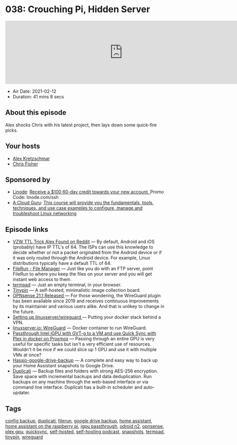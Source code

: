 # 038: Crouching Pi, Hidden Server

<iframe src="https://player.fireside.fm/v2/dUlrHQih+a7x0uHeW?theme=dark" width="740" height="200" frameborder="0" scrolling="no"></iframe>

* Air Date: 2021-02-12
* Duration: 41 mins 8 secs

## About this episode

Alex shocks Chris with his latest project, then lays down some quick-fire picks.

## Your hosts
* [Alex Kretzschmar](https://selfhosted.show/hosts/alexktz)
* [Chris Fisher](https://selfhosted.show/hosts/chrislas)

## Sponsored by

  * [Linode](https://linode.com/ssh): [Receive a $100 60-day credit towards your new account. ](https://linode.com/ssh) Promo Code: linode.com/ssh
  * [A Cloud Guru](https://linuxacademy.com/cp/modules/view/id/262/?utm_source=jupiter&utm_medium=cpc): [This course will provide you the fundamentals, tools, techniques, and use case examples to configure, manage and troubleshoot Linux networking](https://linuxacademy.com/cp/modules/view/id/262/?utm_source=jupiter&utm_medium=cpc)



## Episode links

  * [VZW TTL Trick Alex Found on Reddit](https://www.reddit.com/r/Android/comments/8p69ez/bypassing_verizons_unlimited_plans/ "VZW TTL Trick Alex Found on Reddit") — By default, Android and iOS (probably) have IP TTL's of 64. The ISPs can use this knowledge to decide whether or not a packet originated from the Android device or if it was only routed through the Android device. For example, Linux distributions typically have a default TTL of 64. 
  * [FileRun - File Manager](http://www.filerun.com/ "FileRun - File Manager") — Just like you do with an FTP server, point FileRun to where you keep the files on your server and you will get instant web access to them.
  * [termpad](https://termpad.com/ "termpad") — Just an empty terminal, in your browser.
  * [Tinypin](https://github.com/slynn1324/tinypin "Tinypin") — A self-hosted, minimalistic image collection board. 
  * [OPNsense 21.1 Released ](https://opnsense.org/opnsense-21-1-marvelous-meerkat-released/ "OPNsense 21.1 Released ") — For those wondering, the WireGuard plugin has been available since 2019 and receives continuous improvements by its maintainer and various users alike. And that is unlikey to change in the future. 
  * [Setting up linuxserver/wireguard ](https://john.muchovej.com/thoughts/setting-up-liso-wireguard/ "Setting up linuxserver/wireguard ") — Putting your docker stack behind a VPN.
  * [linuxserver.io: WireGuard](https://hub.docker.com/r/linuxserver/wireguard "linuxserver.io: WireGuard") — Docker container to run WireGuard. 
  * [Passthrough Intel iGPU with GVT-g to a VM and use Quick Sync with Plex in docker on Proxmox](https://blog.ktz.me/passthrough-intel-igpu-with-gvt-g-to-a-vm-and-use-it-with-plex/ "Passthrough Intel iGPU with GVT-g to a VM and use Quick Sync with Plex in docker on Proxmox") — Passing through an entire GPU is very useful for specific tasks but isn't a very efficient use of resources. Wouldn't it be nice if we could slice up 1 GPU and use it with multiple VMs at once?
  * [Hassio-google-drive-backup](https://github.com/sabeechen/hassio-google-drive-backup "Hassio-google-drive-backup") — A complete and easy way to back up your Home Assistant snapshots to Google Drive.
  * [Duplicati](https://www.duplicati.com/ "Duplicati") — Backup files and folders with strong AES-256 encryption. Save space with incremental backups and data deduplication. Run backups on any machine through the web-based interface or via command line interface. Duplicati has a built-in scheduler and auto-updater.



## Tags

[config backup](https://selfhosted.show/tags/config%20backup), [duplicati](https://selfhosted.show/tags/duplicati), [filerun](https://selfhosted.show/tags/filerun), [google drive backup](https://selfhosted.show/tags/google%20drive%20backup), [home assistant](https://selfhosted.show/tags/home%20assistant), [home assistant on the raspberry pi](https://selfhosted.show/tags/home%20assistant%20on%20the%20raspberry%20pi), [igpu passthrough](https://selfhosted.show/tags/igpu%20passthrough), [odroid n2](https://selfhosted.show/tags/odroid%20n2), [opnsense](https://selfhosted.show/tags/opnsense), [plex gpu](https://selfhosted.show/tags/plex%20gpu), [quicksync](https://selfhosted.show/tags/quicksync), [self-hosted](https://selfhosted.show/tags/self-hosted), [self-hosting podcast](https://selfhosted.show/tags/self-hosting%20podcast), [snapshots](https://selfhosted.show/tags/snapshots), [termpad](https://selfhosted.show/tags/termpad), [tinypin](https://selfhosted.show/tags/tinypin), [wireguard](https://selfhosted.show/tags/wireguard)